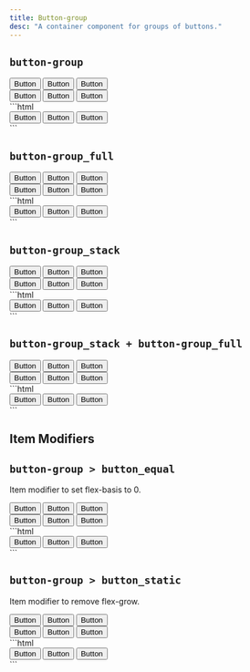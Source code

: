 ```yaml
---
title: Button-group
desc: "A container component for groups of buttons."
---
```


## `button-group`

<div class="demo grid grid_md">
  <div class="demo__render grid__item spacing">
    <div class="demo__group">
      <div class="button-group">
        <button class="button button_color_primary">Button</button>
        <button class="button button_color_primary">Button</button>
        <button class="button button_color_primary">Button</button>
      </div>
    </div>
    <div class="demo__group">
      <div class="button-group">
        <button class="button button_outline">Button</button>
        <button class="button button_outline">Button</button>
        <button class="button button_outline">Button</button>
      </div>
    </div>
  </div>
  <div class="grid__item size_6">
  <div class="demo__code" markdown="1">
```html
<div class="button-group">
  <button class="button button_color_primary">Button</button>
  <button class="button button_color_primary">Button</button>
  <button class="button button_color_primary">Button</button>
</div>
```
  </div>
  </div>
</div>

## `button-group_full`

<div class="demo grid grid_md">
  <div class="demo__render grid__item spacing">
    <div class="demo__group">
      <div class="button-group button-group_full">
        <button class="button button_color_primary">Button</button>
        <button class="button button_color_primary">Button</button>
        <button class="button button_color_primary">Button</button>
      </div>
    </div>
    <div class="demo__group">
      <div class="button-group button-group_full">
        <button class="button button_outline">Button</button>
        <button class="button button_outline">Button</button>
        <button class="button button_outline">Button</button>
      </div>
    </div>
  </div>
  <div class="grid__item size_6">
  <div class="demo__code" markdown="1">
```html
<div class="button-group button-group_full">
  <button class="button button_color_primary">Button</button>
  <button class="button button_color_primary">Button</button>
  <button class="button button_color_primary">Button</button>
</div>
```
  </div>
  </div>
</div>

## `button-group_stack`

<div class="demo grid grid_md">
  <div class="demo__render grid__item">
    <div class="level">
      <div class="button-group button-group_stack">
        <button class="button button_color_primary">Button</button>
        <button class="button button_color_primary">Button</button>
        <button class="button button_color_primary">Button</button>
      </div>
      <div class="button-group button-group_stack">
        <button class="button button_outline">Button</button>
        <button class="button button_outline">Button</button>
        <button class="button button_outline">Button</button>
      </div>
    </div>
  </div>
  <div class="grid__item size_6">
  <div class="demo__code" markdown="1">
```html
<div class="button-group button-group_stack">
  <button class="button button_color_primary">Button</button>
  <button class="button button_color_primary">Button</button>
  <button class="button button_color_primary">Button</button>
</div>
```
  </div>
  </div>
</div>

## `button-group_stack + button-group_full`

<div class="demo grid grid_md">
  <div class="demo__render grid__item spacing">
    <div class="demo__group">
      <div class="button-group button-group_stack button-group_full">
        <button class="button button_color_primary">Button</button>
        <button class="button button_color_primary">Button</button>
        <button class="button button_color_primary">Button</button>
      </div>
    </div>
    <div class="demo__group">
      <div class="button-group button-group_stack button-group_full">
        <button class="button button_outline">Button</button>
        <button class="button button_outline">Button</button>
        <button class="button button_outline">Button</button>
      </div>
    </div>
  </div>
  <div class="grid__item size_6">
  <div class="demo__code" markdown="1">
```html
<div class="button-group button-group_stack button-group_full">
  <button class="button button_color_primary">Button</button>
  <button class="button button_color_primary">Button</button>
  <button class="button button_color_primary">Button</button>
</div>
```
  </div>
  </div>
</div>

## Item Modifiers

## `button-group > button_equal`

Item modifier to set flex-basis to 0.

<div class="demo grid grid_md">
  <div class="demo__render grid__item spacing">
    <div class="demo__group">
      <div class="button-group button-group_full">
        <button class="button button_color_primary button_equal">Button</button>
        <button class="button button_color_primary">Button</button>
        <button class="button button_color_primary">Button</button>
      </div>
    </div>
    <div class="demo__group">
      <div class="button-group button-group_full">
        <button class="button button_outline">Button</button>
        <button class="button button_outline">Button</button>
        <button class="button button_outline button_equal">Button</button>
      </div>
    </div>
  </div>
  <div class="grid__item size_6">
  <div class="demo__code" markdown="1">
```html
<div class="button-group button-group_full">
  <button class="button button_color_primary button_equal">Button</button>
  <button class="button button_color_primary">Button</button>
  <button class="button button_color_primary">Button</button>
</div>
```
  </div>
  </div>
</div>

## `button-group > button_static`

Item modifier to remove flex-grow.

<div class="demo grid grid_md">
  <div class="demo__render grid__item spacing">
    <div class="demo__group">
      <div class="button-group button-group_full">
        <button class="button button_color_primary button_static">Button</button>
        <button class="button button_color_primary">Button</button>
        <button class="button button_color_primary">Button</button>
      </div>
    </div>
    <div class="demo__group">
      <div class="button-group button-group_full">
        <button class="button button_outline">Button</button>
        <button class="button button_outline">Button</button>
        <button class="button button_outline button_static">Button</button>
      </div>
    </div>
  </div>
  <div class="grid__item size_6">
  <div class="demo__code" markdown="1">
```html
<div class="button-group button-group_full">
  <button class="button button_color_primary button_static">Button</button>
  <button class="button button_color_primary">Button</button>
  <button class="button button_color_primary">Button</button>
</div>
```
  </div>
  </div>
</div>
